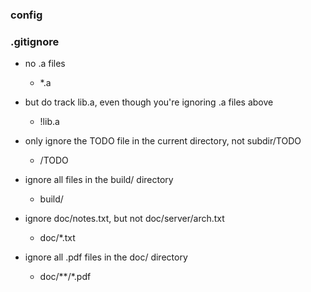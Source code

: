 ### config




### .gitignore
- no .a files
	- *.a

- but do track lib.a, even though you're ignoring .a files above
	- !lib.a

- only ignore the TODO file in the current directory, not subdir/TODO
	- /TODO

- ignore all files in the build/ directory
	- build/

- ignore doc/notes.txt, but not doc/server/arch.txt
	- doc/*.txt

- ignore all .pdf files in the doc/ directory
	- doc/**/*.pdf
